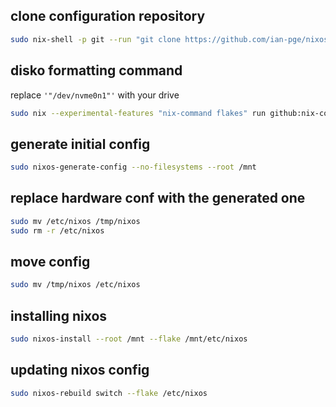 ## clone configuration repository
```bash
sudo nix-shell -p git --run "git clone https://github.com/ian-pge/nixos.git /tmp/nixos"
```

## disko formatting command
replace `'"/dev/nvme0n1"'` with your drive
```bash
sudo nix --experimental-features "nix-command flakes" run github:nix-community/disko -- --mode disko /tmp/nixos/system/shared/disko.nix --arg device '"/dev/nvme0n1"'
```

## generate initial config
```bash
sudo nixos-generate-config --no-filesystems --root /mnt
```

## replace hardware conf with the generated one
```bash
sudo mv /etc/nixos /tmp/nixos
sudo rm -r /etc/nixos
```

## move config
```bash
sudo mv /tmp/nixos /etc/nixos
```

## installing nixos
```bash
sudo nixos-install --root /mnt --flake /mnt/etc/nixos
```

## updating nixos config
```bash
sudo nixos-rebuild switch --flake /etc/nixos
```
